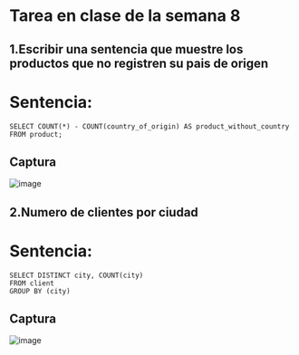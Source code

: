 # Tarea en clase de la semana 8
## 1.Escribir una sentencia que muestre los productos que no registren su pais de origen 
# Sentencia:
```
SELECT COUNT(*) - COUNT(country_of_origin) AS product_without_country
FROM product;
```
## Captura
![image](https://github.com/enriqueooo/Tareas_DB/assets/148830588/a8cd942e-1666-49e8-be23-4884268513ef)

## 2.Numero de clientes por ciudad
# Sentencia:
```
SELECT DISTINCT city, COUNT(city)
FROM client
GROUP BY (city)
```
## Captura
![image](https://github.com/enriqueooo/Tareas_DB/assets/148830588/be05f65f-b353-447b-b9d0-6321b6c0fce2)





